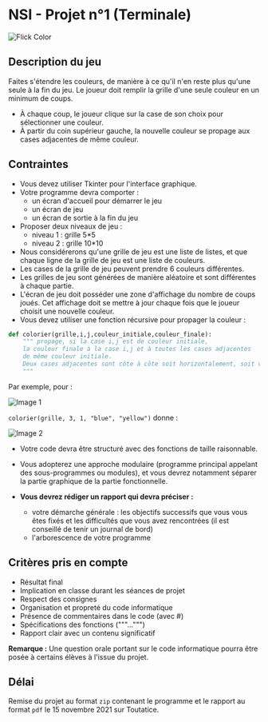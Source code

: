 # NSI - Projet n°1 (Terminale)

![Flick Color](https://user-images.githubusercontent.com/34278608/139579989-6d02c1bb-4ee5-4a51-93af-34833a135495.png)

## Description du jeu

Faites s'étendre les couleurs, de manière à ce qu'il n'en reste plus qu'une seule à la fin du jeu. Le joueur doit remplir la grille d'une seule couleur en un minimum de coups.

- À chaque coup, le joueur clique sur la case de son choix pour sélectionner une couleur.
- À partir du coin supérieur gauche, la nouvelle couleur se propage aux cases adjacentes de même couleur.

## Contraintes

- Vous devez utiliser Tkinter pour l'interface graphique.
- Votre programme devra comporter :
	- un écran d'accueil pour démarrer le jeu
	- un écran de jeu
	- un écran de sortie à la fin du jeu
- Proposer deux niveaux de jeu :
	- niveau 1 : grille 5*5
	- niveau 2 : grille 10*10
- Nous considérerons qu'une grille de jeu est une liste de listes, et que chaque ligne de la grille de jeu est une liste de couleurs.
- Les cases de la grille de jeu peuvent prendre 6 couleurs différentes.
- Les grilles de jeu sont générées de manière aléatoire et sont différentes à chaque partie.
- L'écran de jeu doit posséder une zone d'affichage du nombre de coups joués. Cet affichage doit se mettre à jour chaque fois que le joueur choisit une nouvelle couleur.
- Vous devez utiliser une fonction récursive pour propager la couleur :

```python
def colorier(grille,i,j,couleur_initiale,couleur_finale):
	""" propage, si la case i,j est de couleur initiale,
	la couleur finale à la case i,j et à toutes les cases adjacentes
	de même couleur initiale.
	Deux cases adjacentes sont côte à côte soit horizontalement, soit verticalement.
	"""
```

Par exemple, pour : 

![Image 1](https://user-images.githubusercontent.com/34278608/139580100-270977c6-3e57-4029-baa7-4b5cdd611603.png)

`colorier(grille, 3, 1, "blue", "yellow")` donne :

![Image 2](https://user-images.githubusercontent.com/34278608/139580110-c713e6f0-7e32-4099-baff-fb64f6f6154b.png)

- Votre code devra être structuré avec des fonctions de taille raisonnable.
- Vous adopterez une approche modulaire (programme principal appelant des sous-programmes ou modules), et vous devrez notamment séparer la partie graphique de la partie fonctionnelle.

- **Vous devrez rédiger un rapport qui devra préciser :**
	- votre démarche générale : les objectifs successifs que vous vous êtes fixés et les difficultés que vous avez rencontrées (il est conseillé de tenir un journal de bord)
	- l'arborescence de votre programme

## Critères pris en compte

- Résultat final
- Implication en classe durant les séances de projet
- Respect des consignes
- Organisation et propreté du code informatique
- Présence de commentaires dans le code (avec #)
- Spécifications des fonctions ("""...""")
- Rapport clair avec un contenu significatif

**Remarque :** Une question orale portant sur le code informatique pourra être posée à certains élèves à l'issue du projet.

## Délai

Remise du projet au format `zip` contenant le programme et le rapport au format `pdf` le 15 novembre 2021 sur Toutatice.
